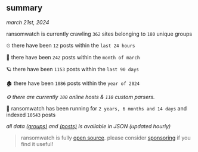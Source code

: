 
## summary
_march 21st, 2024_

ransomwatch is currently crawling `362` sites belonging to `180` unique groups

⏲ there have been `12` posts within the `last 24 hours`

🦈 there have been `242` posts within the `month of march`

🪐 there have been `1153` posts within the `last 90 days`

🏚 there have been `1086` posts within the `year of 2024`

_⚙️ there are currently `100` online hosts & `110` custom parsers._

🦕 ransomwatch has been running for `2 years, 6 months and 14 days` and indexed `10543` posts

_all data  [(groups)](http://ransomwhat.telemetry.ltd/groups) and [(posts)](http://ransomwhat.telemetry.ltd/posts) is available in JSON (updated hourly)_

> ransomwatch is fully [open source](https://github.com/joshhighet/ransomwatch#ransomwatch--). please consider [sponsoring](https://github.com/sponsors/joshhighet) if you find it useful!
